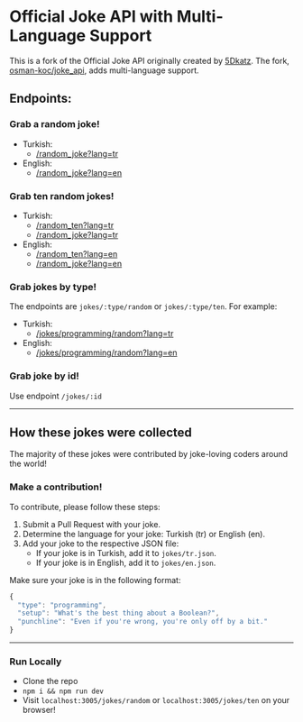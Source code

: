 # Official Joke API with Multi-Language Support

This is a fork of the Official Joke API originally created by [5Dkatz](https://github.com/5Dkatz/official_joke_api). The fork, [osman-koc/joke_api](https://github.com/osman-koc/joke_api), adds multi-language support.

## Endpoints:

### Grab a random joke!

- Turkish: 
  - [/random_joke?lang=tr](https://official-joke-api.appspot.com/random_joke?lang=tr)
- English: 
  - [/random_joke?lang=en](https://official-joke-api.appspot.com/random_joke?lang=en)

### Grab ten random jokes!

- Turkish: 
  - [/random_ten?lang=tr](https://official-joke-api.appspot.com/random_ten?lang=tr)
  - [/random_joke?lang=tr](https://official-joke-api.appspot.com/jokes/ten?lang=tr)
- English: 
  - [/random_ten?lang=en](https://official-joke-api.appspot.com/random_ten?lang=en)
  - [/random_joke?lang=en](https://official-joke-api.appspot.com/jokes/ten?lang=en)

### Grab jokes by type!

The endpoints are `jokes/:type/random` or `jokes/:type/ten`. For example:

- Turkish: 
  - [/jokes/programming/random?lang=tr](https://official-joke-api.appspot.com/jokes/programming/random?lang=tr)
- English: 
  - [/jokes/programming/random?lang=en](https://official-joke-api.appspot.com/jokes/programming/random?lang=en)

### Grab joke by id!

Use endpoint `/jokes/:id`

***

## How these jokes were collected

The majority of these jokes were contributed by joke-loving coders around the world!

### Make a contribution!

To contribute, please follow these steps:

1. Submit a Pull Request with your joke.
2. Determine the language for your joke: Turkish (tr) or English (en).
3. Add your joke to the respective JSON file:
   - If your joke is in Turkish, add it to `jokes/tr.json`.
   - If your joke is in English, add it to `jokes/en.json`.

Make sure your joke is in the following format:

```javascript
{
  "type": "programming",
  "setup": "What's the best thing about a Boolean?",
  "punchline": "Even if you're wrong, you're only off by a bit."
}
```

***

### Run Locally
* Clone the repo
* `npm i && npm run dev`
* Visit `localhost:3005/jokes/random` or `localhost:3005/jokes/ten` on your browser!
